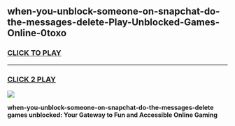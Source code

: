 
## when-you-unblock-someone-on-snapchat-do-the-messages-delete-Play-Unblocked-Games-Online-0toxo
<h3>
<a href="https://premium76.site?title=when-you-unblock-someone-on-snapchat-do-the-messages-delete&ref=25A">CLICK TO PLAY</a></h3>
<hr>

<h3>
<a href="https://premium76.site?title=when-you-unblock-someone-on-snapchat-do-the-messages-delete&ref=25A">CLICK 2 PLAY</a>
  
</h3>

<a href="https://premium76.site?title=when-you-unblock-someone-on-snapchat-do-the-messages-delete&ref=25A"><img src="https://clearcache.store/games.png"></a>


**when-you-unblock-someone-on-snapchat-do-the-messages-delete games unblocked: Your Gateway to Fun and Accessible Online Gaming**
